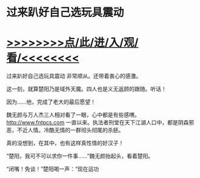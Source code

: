# 过来趴好自己选玩具震动

# <a href="https://github.com/aihcr/keda/issues/1">>>>>>>>>点/此/进/入/观/看/<<<<<<<<</a>

过来趴好自己选玩具震动
非常顺从。还带着衷心的感激。

这一刻，就算楚阳乃是域外天魔。四人也是义无返顾的跟随。听话！

因为……他，完成了老大的最后愿望！

魏无颜与万人杰三人相对看了一眼，心中都是有些感喟。
http://www.fntpcs.com
一直以来。执法者刑堂在天下江湖人口中，都是阴森邪恶，不近人情。冷酷无情的一群彻头彻尾的杀胚。

真的没想到，在其中，也有这样真性情的好汉子！

“楚阳，我可不可以求你一件事……”魏无颜抬起头，看着楚阳。

“闭嘴！免谈！”楚阳喝一声：“现在运功
